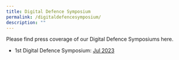 ```yaml
---
title: Digital Defence Symposium
permalink: /digitaldefencesymposium/
description: ""
---
```

Please find press coverage of our Digital Defence Symposiums here.

*   1st Digital Defence Symposium: [Jul 2023](https://www.acice-asean.org/firstdigitaldefencesymposium/)